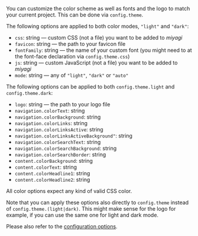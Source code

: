 You can customize the color scheme as well as fonts and the logo to match your current project. This can be done via `config.theme`.

The following options are applied to both color modes, `"light"` and `"dark"`:

- `css`: string — custom CSS (not a file) you want to be added to _miyagi_
- `favicon`: string — the path to your favicon file
- `fontFamily`: string — the name of your custom font (you might need to at the font-face declaration via `config.theme.css`)
- `js`: string — custom JavaScript (not a file) you want to be added to _miyagi_
- `mode`: string — any of `"light"`, `"dark"` or `"auto"`

The following options can be applied to both `config.theme.light` and `config.theme.dark`:

- `logo`: string — the path to your logo file
- `navigation.colorText`: string
- `navigation.colorBackground`: string
- `navigation.colorLinks`: string
- `navigation.colorLinksActive`: string
- `navigation.colorLinksActiveBackground"`: string
- `navigation.colorSearchText`: string
- `navigation.colorSearchBackground`: string
- `navigation.colorSearchBorder`: string
- `content.colorBackground`: string
- `content.colorText`: string
- `content.colorHeadline1`: string
- `content.colorHeadline2`: string

All color options expect any kind of valid CSS color.

Note that you can apply these options also directly to `config.theme` instead of `config.theme.(light|dark)`. This might make sense for the logo for example, if you can use the same one for light and dark mode.

Please also refer to the [configuration options](/configuration/options/#theme).
